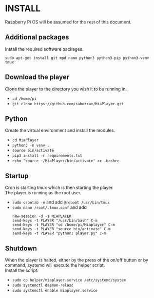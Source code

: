 # INSTALL

Raspberry Pi OS will be assumed for the rest of this document.

## Additional packages

Install the required software packages. 
```
sudo apt-get install git mpd nano python3 python3-pip python3-venv tmux
```

## Download the player

Clone the player to the directory you wish it to be running in.

- ``` cd /home/pi ```
- ``` git clone https://github.com/sabotrax/MiaPlayer.git ```

## Python

Create the virtual environment and install the modules.

- ``` cd MiaPlayer ```
- ``` python3 -m venv . ```
- ``` source bin/activate ```
- ``` pip3 install -r requirements.txt ```
- ``` echo "source ~/MiaPlayer/bin/activate" >> .bashrc ```

## Startup

Cron is starting tmux which is then starting the player.  
The player is running as the root user.

- ``` sudo crontab -e ``` and add ``` @reboot /usr/bin/tmux ```
- ``` sudo nano /root/.tmux.conf ``` and add
  ```
  new-session -d -s MIAPLAYER
  send-keys -t PLAYER "/usr/bin/bash" C-m
  send-keys -t PLAYER "cd /home/pi/Miaplayer" C-m
  send-keys -t PLAYER "source bin/activate" C-m
  send-keys -t PLAYER "python3 player.py" C-m
  ```

## Shutdown

When the player is halted, either by the press of the on/off button or by command, systemd will execute the helper script.  
Install the script:

- ``` sudo cp helper/miaplayer.service /etc/systemd/system ```
- ``` sudo systemctl daemon-reload ```
- ``` sudo systemctl enable miaplayer.service ```
